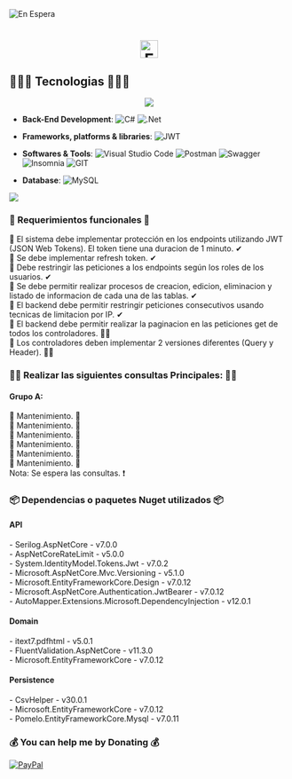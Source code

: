 <!-- Encabezado -->
<img src="" alt="En Espera" width="auto" height="auto">
<h1 align="center"><img width="32" height="32" src="" alt="En espera"/> <!-- <b>En Espera!</b></h1> -->
<br>

<!-- Descripcion -->
<!-- <p>En espera!</p> -->

<!-- Seccion 1 -->
## 🧑🏻‍💻 Tecnologias 🧑🏻‍💻
<p align="center">
<img src="https://user-images.githubusercontent.com/73097560/115834477-dbab4500-a447-11eb-908a-139a6edaec5c.gif"><br>

- **Back-End Development**: 
  ![C#](https://img.shields.io/badge/c%23-%23239120.svg?style=flat&logo=c-sharp&logoColor=white) ![.Net](https://img.shields.io/badge/.NET-5C2D91?style=flat&logo=.net&logoColor=white) 


- **Frameworks, platforms & libraries**:
  ![JWT](https://img.shields.io/badge/JWT-black?style=flat&logo=JSON%20web%20tokens)

- **Softwares & Tools**: 
  ![Visual Studio Code](https://img.shields.io/badge/Visual%20Studio%20Code-0078d7.svg?style=flat&logo=visual-studio-code&logoColor=white) ![Postman](https://img.shields.io/badge/Postman-FF6C37?style=flat&logo=postman&logoColor=white) ![Swagger](https://img.shields.io/badge/-Swagger-%23Clojure?style=flat&logo=swagger&logoColor=white) ![Insomnia](https://img.shields.io/badge/Insomnia-black?style=flat&logo=insomnia&logoColor=5849BE) ![GIT](https://img.shields.io/badge/Git-fc6d26?style=flat&logo=git&logoColor=white)

- **Database**:
  ![MySQL](https://img.shields.io/badge/mysql-%2300f.svg?style=flat&logo=mysql&logoColor=white)
  
</p>
<img src="https://user-images.githubusercontent.com/73097560/115834477-dbab4500-a447-11eb-908a-139a6edaec5c.gif"><br>

<!-- Seccion 2 -->
### 👻 Requerimientos funcionales 👻<br>
🔰 El sistema debe implementar protección en los endpoints utilizando JWT (JSON Web Tokens). El token tiene una duracion de 1 minuto. ✔ <br>
🔰 Se debe implementar refresh token. ✔ <br>
🔰 Debe restringir las peticiones a los endpoints según los roles de los usuarios. ✔ <br>
🔰 Se debe permitir realizar procesos de creacion, edicion, eliminacion y listado de informacion de cada una de las tablas. ✔ <br>
🔰 El backend debe permitir restringir peticiones consecutivos usando tecnicas de limitacion por IP. ✔ <br>
🔰 El backend debe permitir realizar la paginacion en  las peticiones get de todos los controladores. 👷‍♂️ <br>
🔰 Los controladores deben implementar 2 versiones diferentes (Query y Header). 👷‍♂️ <br>

<!-- Seccion 3 -->
### 👨‍💻 Realizar las siguientes consultas Principales: 👨‍💻
<h4>Grupo A:</h4>
🔹 Mantenimiento. 🔧 <br>
🔹 Mantenimiento. 🔧 <br>
🔹 Mantenimiento. 🔧 <br>
🔹 Mantenimiento. 🔧 <br>
🔹 Mantenimiento. 🔧 <br>
🔹 Mantenimiento. 🔧 <br>
Nota: Se espera las consultas. ❗

<!-- Seccion 4 -->
### 📦 Dependencias o paquetes Nuget utilizados 📦
<h4>API</h4>
- Serilog.AspNetCore - v7.0.0 <br>
- AspNetCoreRateLimit - v5.0.0 <br>
- System.IdentityModel.Tokens.Jwt - v7.0.2 <br>
- Microsoft.AspNetCore.Mvc.Versioning - v5.1.0 <br>
- Microsoft.EntityFrameworkCore.Design - v7.0.12 <br>
- Microsoft.AspNetCore.Authentication.JwtBearer - v7.0.12 <br>
- AutoMapper.Extensions.Microsoft.DependencyInjection - v12.0.1 <br>

<h4>Domain</h4>
- itext7.pdfhtml - v5.0.1 <br>
- FluentValidation.AspNetCore - v11.3.0 <br>
- Microsoft.EntityFrameworkCore - v7.0.12 <br>

<h4>Persistence</h4>
- CsvHelper - v30.0.1 <br>
- Microsoft.EntityFrameworkCore - v7.0.12 <br>
- Pomelo.EntityFrameworkCore.Mysql - v7.0.11 <br>

### 💰 You can help me by Donating 💰
  [![PayPal](https://img.shields.io/badge/PayPal-00457C?style=flat&logo=paypal&logoColor=white)](https://paypal.me/losadabolivar@gmail.com) 